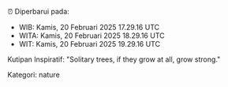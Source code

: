 ⏰ Diperbarui pada:
- WIB: Kamis, 20 Februari 2025 17.29.16 UTC
- WITA: Kamis, 20 Februari 2025 18.29.16 UTC
- WIT: Kamis, 20 Februari 2025 19.29.16 UTC

Kutipan Inspiratif:
"Solitary trees, if they grow at all, grow strong."


Kategori: nature

